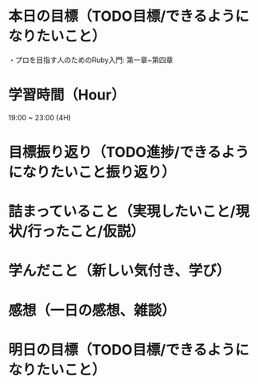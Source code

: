 # 本日の目標（TODO目標/できるようになりたいこと）

・プロを目指す人のためのRuby入門: 第一章~第四章
# 学習時間（Hour）
19:00 ~ 23:00 (4H)

# 目標振り返り（TODO進捗/できるようになりたいこと振り返り）

# 詰まっていること（実現したいこと/現状/行ったこと/仮説）
# 学んだこと（新しい気付き、学び）
# 感想（一日の感想、雑談）
# 明日の目標（TODO目標/できるようになりたいこと）
